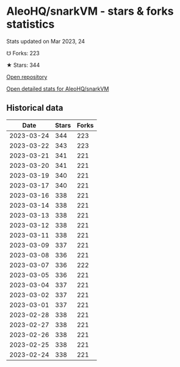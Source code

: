 # AleoHQ/snarkVM - stars & forks statistics

Stats updated on Mar 2023, 24

☋ Forks: 223

★ Stars: 344

[Open repository](https://github.com/AleoHQ/snarkVM)

[Open detailed stats for AleoHQ/snarkVM](https://reviewgithub.com/rep/AleoHQ/snarkVM)

## Historical data
| Date | Stars | Forks |
|------|-------|-------|
| 2023-03-24 | 344 | 223 | 
| 2023-03-22 | 343 | 223 | 
| 2023-03-21 | 341 | 221 | 
| 2023-03-20 | 341 | 221 | 
| 2023-03-19 | 340 | 221 | 
| 2023-03-17 | 340 | 221 | 
| 2023-03-16 | 338 | 221 | 
| 2023-03-14 | 338 | 221 | 
| 2023-03-13 | 338 | 221 | 
| 2023-03-12 | 338 | 221 | 
| 2023-03-11 | 338 | 221 | 
| 2023-03-09 | 337 | 221 | 
| 2023-03-08 | 336 | 221 | 
| 2023-03-07 | 336 | 222 | 
| 2023-03-05 | 336 | 221 | 
| 2023-03-04 | 337 | 221 | 
| 2023-03-02 | 337 | 221 | 
| 2023-03-01 | 337 | 221 | 
| 2023-02-28 | 338 | 221 | 
| 2023-02-27 | 338 | 221 | 
| 2023-02-26 | 338 | 221 | 
| 2023-02-25 | 338 | 221 | 
| 2023-02-24 | 338 | 221 | 

